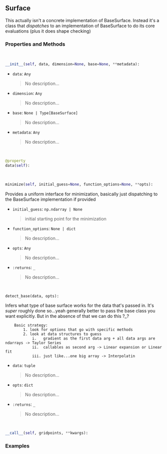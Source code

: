 ## <a id="McUtils.Zachary.Surfaces.Surface.Surface">Surface</a>
This actually isn't a concrete implementation of BaseSurface.
Instead it's a class that _dispatches_ to an implementation of BaseSurface to do its core evaluations (plus it does shape checking)

### Properties and Methods
<a id="McUtils.Zachary.Surfaces.Surface.Surface.__init__" class="docs-object-method">&nbsp;</a>
```python
__init__(self, data, dimension=None, base=None, **metadata): 
```

- `data`: `Any`
    >No description...
- `dimension`: `Any`
    >No description...
- `base`: `None | Type[BaseSurface]`
    >No description...
- `metadata`: `Any`
    >No description...

<a id="McUtils.Zachary.Surfaces.Surface.Surface.data" class="docs-object-method">&nbsp;</a>
```python
@property
data(self): 
```

<a id="McUtils.Zachary.Surfaces.Surface.Surface.minimize" class="docs-object-method">&nbsp;</a>
```python
minimize(self, initial_guess=None, function_options=None, **opts): 
```
Provides a uniform interface for minimization, basically just dispatching to the BaseSurface implementation if provided
- `initial_guess`: `np.ndarray | None`
    >initial starting point for the minimization
- `function_options`: `None | dict`
    >No description...
- `opts`: `Any`
    >No description...
- `:returns`: `_`
    >No description...

<a id="McUtils.Zachary.Surfaces.Surface.Surface.detect_base" class="docs-object-method">&nbsp;</a>
```python
detect_base(data, opts): 
```
Infers what type of base surface works for the data that's passed in.
        It's _super_ roughly done so...yeah generally better to pass the base class you want explicitly.
        But in the absence of that we can do this ?_?

        Basic strategy:
            1. look for options that go with specific methods
            2. look at data structures to guess
                i.   gradient as the first data arg + all data args are ndarrays -> Taylor Series
                ii.  callables as second arg -> Linear expansion or Linear fit
                iii. just like...one big array -> Interpolatin
- `data`: `tuple`
    >No description...
- `opts`: `dict`
    >No description...
- `:returns`: `_`
    >No description...

<a id="McUtils.Zachary.Surfaces.Surface.Surface.__call__" class="docs-object-method">&nbsp;</a>
```python
__call__(self, gridpoints, **kwargs): 
```

### Examples



